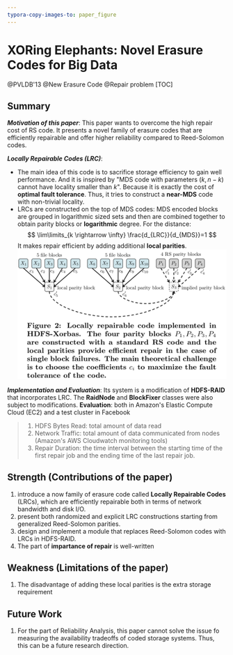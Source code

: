 ```yaml
---
typora-copy-images-to: paper_figure
---
```

# XORing Elephants: Novel Erasure Codes for Big Data
@PVLDB'13 @New Erasure Code @Repair problem
[TOC]

## Summary
***Motivation of this paper***: This paper wants to overcome the high repair cost of RS code. It presents a novel family of erasure codes that are efficiently repairable and offer higher reliability compared to Reed-Solomon codes. 

***Locally Repairable Codes (LRC)***: 
- The main idea of this code is to sacrifice storage efficiency to gain well performance. And it is inspired by "MDS code with parameters $(k, n-k)$ cannot have locality smaller than $k$". Because it is exactly the cost of **optimal fault tolerance**. Thus, it tries to construct a **near-MDS** code with non-trivial locality.
- LRCs are constructed on the top of MDS codes: MDS encoded blocks are grouped in logarithmic sized sets and then are combined together to obtain parity blocks or **logarithmic** degree. For the distance:
$$
\lim\limits_{k \rightarrow \infty} \frac{d_{LRC}}{d_{MDS}}=1
$$
It makes repair efficient by adding additional **local parities**.
![1534514760021](paper_figure/1534514760021.png)

***Implementation and Evaluation***:
Its system is a modification of **HDFS-RAID** that incorporates LRC. The **RaidNode** and **BlockFixer** classes were also subject to modifications. 
**Evaluation**: both in Amazon's Elastic Compute Cloud (EC2) and a test cluster in Facebook
>1. HDFS Bytes Read: total amount of data read 
>2. Network Traffic: total amount of data communicated from nodes (Amazon's AWS Cloudwatch monitoring tools)
>3. Repair Duration: the time interval between the starting time of the first repair job and the ending time of the last repair job.

## Strength (Contributions of the paper)
1. introduce a now family of erasure code called **Locally Repairable Codes** (LRCs), which are efficiently repairable both in terms of network bandwidth and disk I/O.
2. present both randomized and explicit LRC constructions starting from generalized Reed-Solomon parities.
3. design and implement a module that replaces Reed-Solomon codes with LRCs in HDFS-RAID.
4. The part of **impartance of repair** is well-written
## Weakness (Limitations of the paper)
1. The disadvantage of adding these local parities is the extra storage requirement
## Future Work
1. For the part of Reliability Analysis, this paper cannot solve the issue fo measuring the availability tradeoffs of coded storage systems. Thus, this can be a future research direction.

